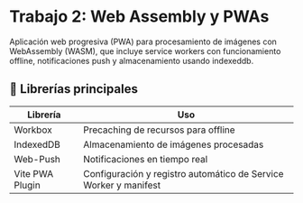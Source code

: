 # Trabajo 2: Web Assembly y PWAs

Aplicación web progresiva (PWA) para procesamiento de imágenes con WebAssembly (WASM), que incluye service workers con funcionamiento offline, notificaciones push y almacenamiento usando indexeddb.

## 🔧 Librerías principales

| Librería         | Uso                                                                 |
|------------------|---------------------------------------------------------------------|
| Workbox          | Precaching de recursos para offline                                 |
| IndexedDB        | Almacenamiento de imágenes procesadas                               |
| Web-Push         | Notificaciones en tiempo real                                      |
| Vite PWA Plugin  | Configuración y registro automático de Service Worker y manifest           |

